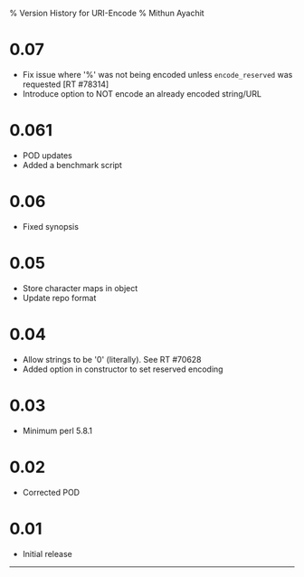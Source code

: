 % Version History for URI-Encode
% Mithun Ayachit

# 0.07

- Fix issue where '%' was not being encoded unless `encode_reserved` was requested [RT #78314]
- Introduce option to NOT encode an already encoded string/URL

# 0.061

- POD updates
- Added a benchmark script

# 0.06

- Fixed synopsis

# 0.05

- Store character maps in object
- Update repo format

# 0.04

- Allow strings to be '0' (literally). See RT #70628
- Added option in constructor to  set reserved encoding

# 0.03

- Minimum perl 5.8.1

# 0.02

- Corrected POD

# 0.01

- Initial release

---------------------
